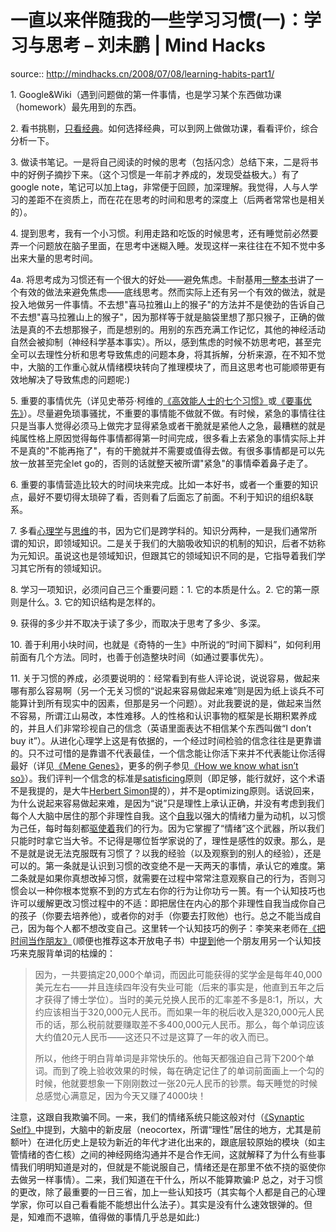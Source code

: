 # 一直以来伴随我的一些学习习惯(一)：学习与思考 – 刘未鹏 | Mind Hacks

source:: http://mindhacks.cn/2008/07/08/learning-habits-part1/

1\. Google&Wiki（遇到问题做的第一件事情，也是学习某个东西做功课（homework）最先用到的东西。

2\. 看书挑剔，[只看经典](http://www.douban.com/doulist/46003/)。如何选择经典，可以到网上做做功课，看看评价，综合分析一下。

3\. 做读书笔记。一是将自己阅读的时候的思考（包括闪念）总结下来，二是将书中的好例子摘抄下来。（这个习惯是一年前才养成的，发现受益极大。）有了google note，笔记可以加上tag，非常便于回顾，加深理解。我觉得，人与人学习的差距不在资质上，而在花在思考的时间和思考的深度上（后两者常常也是相关的）。

4\. 提到思考，我有一个小习惯。利用走路和吃饭的时候思考，还有睡觉前必然要弄一个问题放在脑子里面，在思考中迷糊入睡。发现这样一来往往在不知不觉中多出来大量的思考时间。

4a. 将思考成为习惯还有一个很大的好处——避免焦虑。卡耐基用[一整本书](http://www.douban.com/subject/2281382/)讲了一个有效的做法来避免焦虑——底线思考。然而实际上还有另一个有效的做法，就是投入地做另一件事情。不去想"喜马拉雅山上的猴子"的方法并不是使劲的告诉自己不去想"喜马拉雅山上的猴子"，因为那样等于就是脑袋里想了那只猴子，正确的做法是真的不去想那猴子，而是想别的。用别的东西充满工作记忆，其他的神经活动自然会被抑制（神经科学基本事实）。所以，感到焦虑的时候不妨思考吧，甚至完全可以去理性分析和思考导致焦虑的问题本身，将其拆解，分析来源，在不知不觉中，大脑的工作重心就从情绪模块转向了推理模块了，而且这思考也可能顺带更有效地解决了导致焦虑的问题呢:)

5\. 重要的事情优先（详见史蒂芬·柯维的[《高效能人士的七个习惯》](http://www.douban.com/subject/1048007/)或[《要事优先》](http://www.douban.com/subject/1028372/)）。尽量避免琐事骚扰，不重要的事情能不做就不做。有时候，紧急的事情往往只是当事人觉得必须马上做完才显得紧急或者干脆就是紧他人之急，最糟糕的就是纯属性格上原因觉得每件事情都得第一时间完成，很多看上去紧急的事情实际上并不是真的"不能再拖了"，有的干脆就并不需要或值得去做。有很多事情都是可以先放一放甚至完全let go的，否则的话就整天被所谓"紧急"的事情牵着鼻子走了。

6\. 重要的事情营造比较大的时间块来完成。比如一本好书，或者一个重要的知识点，最好不要切得太琐碎了看，否则看了后面忘了前面。不利于知识的组织&联系。

7\. 多看[心理学](http://www.douban.com/doulist/46003/)与[思维](http://www.douban.com/doulist/127649/)的书，因为它们是跨学科的。知识分两种，一是我们通常所谓的知识，即领域知识。二是关于我们的大脑吸收知识的机制的知识，后者不妨称为元知识。虽说这也是领域知识，但跟其它的领域知识不同的是，它指导着我们学习其它所有的领域知识。

8\. 学习一项知识，必须问自己三个重要问题：1. 它的本质是什么。2. 它的第一原则是什么。3. 它的知识结构是怎样的。

9\. 获得的多少并不取决于读了多少，而取决于思考了多少、多深。

10\. 善于利用小块时间，也就是《奇特的一生》中所说的“时间下脚料”，如何利用前面有几个方法。同时，也善于创造整块时间（如通过要事优先）。

11\. 关于习惯的养成，必须要说明的：经常看到有些人评论说，说说容易，做起来哪有那么容易啊（另一个无关习惯的“说起来容易做起来难”则是因为纸上谈兵不可能算计到所有现实中的因素，但那是另一个问题）。对此我要说的是，做起来当然不容易，所谓江山易改，本性难移。人的性格和认识事物的框架是长期积累养成的，并且人们非常珍视自己的信念（英语里面表达不相信某个东西叫做“I don’t buy it”）。从进化心理学上这是有依据的，一个经过时间检验的信念往往是更靠谱的。只不过可惜的是靠谱不代表最佳，一个信念能让你活下来并不代表能让你活得最好（详见[《Mene Genes》](http://www.douban.com/subject/1128662/)，更多的例子参见[《How we know what isn’t so》](http://www.douban.com/subject/2383735/)）。我们评判一个信念的标准是[satisficing](http://en.wikipedia.org/wiki/Satisficing)原则（即足够，能行就好，这个术语不是我提的，是大牛[Herbert Simon](http://en.wikipedia.org/wiki/Herbert_A._Simon)提的），并不是optimizing原则。话说回来，为什么说起来容易做起来难，是因为“说”只是理性上承认正确，并没有考虑到我们每个人大脑中居住的那个非理性自我。这个[自我](http://www.douban.com/subject/1193622/)以强大的情绪力量为动机，以习惯为己任，每时每刻都[驱使着](http://www.douban.com/subject/2990015/)我们的行为。因为它掌握了“情绪”这个武器，所以我们只能时时拿它当大爷。不记得是哪位哲学家说的了，理性是感性的奴隶。那么，是不是就是说无法克服既有习惯了？以我的经验（以及观察到的别人的经验），还是可以的。第一条就是认识到习惯的改变绝不是一天两天的事情，承认它的难度。第二条就是如果你真想改掉习惯，就需要在过程中常常注意观察自己的行为，否则习惯会以一种你根本觉察不到的方式左右你的行为让你功亏一篑。有一个认知技巧也许可以缓解更改习惯过程中的不适：即把居住在内心的那个非理性自我当成你自己的孩子（你要去培养他），或者你的对手（你要去打败他）也行。总之不能当成自己，因为每个人都不想改变自己。这里转一个认知技巧的例子：李笑来老师在[《把时间当作朋友》](http://www.xiaolai.net/?p=484)（顺便也推荐这本开放电子书）中[提到](http://www.xiaolai.net/?p=463)他一个朋友用另一个认知技巧来克服背单词的枯燥的：

> 因为，一共要搞定20,000个单词，而因此可能获得的奖学金是每年40,000美元左右——并且连续四年没有失业可能（后来的事实是，他直到五年之后才获得了博士学位）。当时的美元兑换人民币的汇率差不多是8:1，所以，大约应该相当于320,000元人民币。而如果一年的税后收入是320,000元人民币的话，那么税前就要赚取差不多400,000元人民币。那么，每个单词应该大约值20元人民币——这还只不过是这算了一年的收入而已。
> 
> 所以，他终于明白背单词是非常快乐的。他每天都强迫自己背下200个单词。而到了晚上验收效果的时候，每在确定记住了的单词前面画上一个勾的时候，他就要想象一下刚刚数过一张20元人民币的钞票。每天睡觉的时候总感觉心满意足，因为今天又赚了4000块！

注意，这跟自我欺骗不同。一来，我们的情绪系统只能这般对付（[《Synaptic Self》](http://www.douban.com/subject/2345245/)中提到，大脑中的新皮层（neocortex，所谓“理性”居住的地方，尤其是前额叶）在进化历史上是较为新近的年代才进化出来的，跟底层较原始的模块（如主管情绪的杏仁核）之间的神经网络沟通并不是合作无间，这就解释了为什么有些事情我们明明知道是对的，但就是不能说服自己，情绪还是在那里不依不挠的驱使你去做另一样事情）。二来，我们知道在干什么，所以不能算欺骗:P 总之，对于习惯的更改，除了最重要的一日三省，加上一些认知技巧（其实每个人都是自己的心理学家，你可以自己看看能不能想出什么法子）。其实是没有什么速效银弹的。但是，知难而不退嘛，值得做的事情几乎总是如此:)
